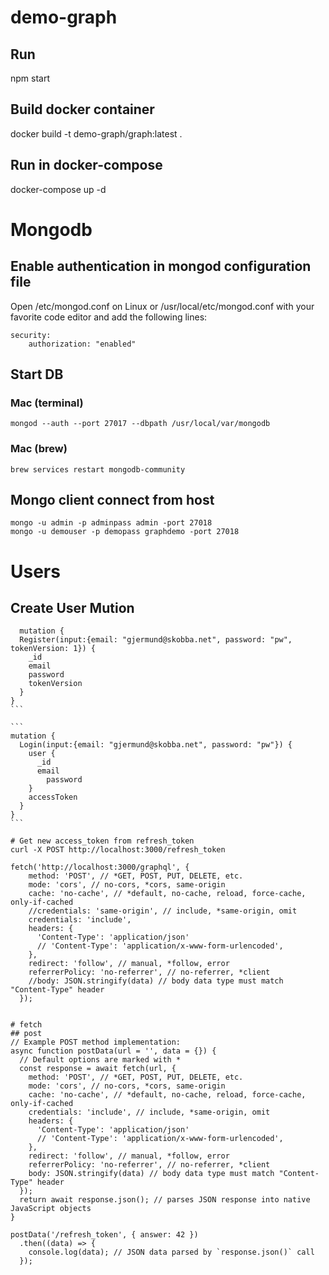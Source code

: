 # demo-graph

## Run
npm start

## Build docker container
docker build -t demo-graph/graph:latest .

## Run in docker-compose
docker-compose up -d

# Mongodb

## Enable authentication in mongod configuration file
Open /etc/mongod.conf on Linux or /usr/local/etc/mongod.conf with your favorite code editor and add the following lines:
```
security:
    authorization: "enabled"
```

## Start DB

### Mac (terminal)
```
mongod --auth --port 27017 --dbpath /usr/local/var/mongodb
```

### Mac (brew)
```
brew services restart mongodb-community
```

## Mongo client connect from host
```
mongo -u admin -p adminpass admin -port 27018
mongo -u demouser -p demopass graphdemo -port 27018
```

# Users
## Create User Mution
````
  mutation {
  Register(input:{email: "gjermund@skobba.net", password: "pw", tokenVersion: 1}) {
    _id
    email
    password
    tokenVersion
  }
}
```

```
mutation {
  Login(input:{email: "gjermund@skobba.net", password: "pw"}) {
    user {
      _id
      email
    	password
    }
    accessToken
  }
}
```

# Get new access_token from refresh_token
curl -X POST http://localhost:3000/refresh_token

fetch('http://localhost:3000/graphql', {
    method: 'POST', // *GET, POST, PUT, DELETE, etc.
    mode: 'cors', // no-cors, *cors, same-origin
    cache: 'no-cache', // *default, no-cache, reload, force-cache, only-if-cached
    //credentials: 'same-origin', // include, *same-origin, omit
    credentials: 'include',
    headers: {
      'Content-Type': 'application/json'
      // 'Content-Type': 'application/x-www-form-urlencoded',
    },
    redirect: 'follow', // manual, *follow, error
    referrerPolicy: 'no-referrer', // no-referrer, *client
    //body: JSON.stringify(data) // body data type must match "Content-Type" header
  });


# fetch
## post
// Example POST method implementation:
async function postData(url = '', data = {}) {
  // Default options are marked with *
  const response = await fetch(url, {
    method: 'POST', // *GET, POST, PUT, DELETE, etc.
    mode: 'cors', // no-cors, *cors, same-origin
    cache: 'no-cache', // *default, no-cache, reload, force-cache, only-if-cached
    credentials: 'include', // include, *same-origin, omit
    headers: {
      'Content-Type': 'application/json'
      // 'Content-Type': 'application/x-www-form-urlencoded',
    },
    redirect: 'follow', // manual, *follow, error
    referrerPolicy: 'no-referrer', // no-referrer, *client
    body: JSON.stringify(data) // body data type must match "Content-Type" header
  });
  return await response.json(); // parses JSON response into native JavaScript objects
}

postData('/refresh_token', { answer: 42 })
  .then((data) => {
    console.log(data); // JSON data parsed by `response.json()` call
  });